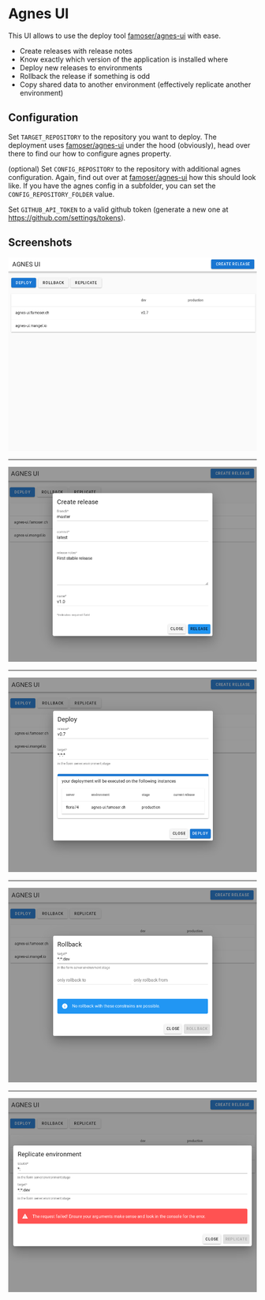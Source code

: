 # Agnes UI

This UI allows to use the deploy tool [famoser/agnes-ui](https://github.com/famoser/agnes) with ease.

- Create releases with release notes 
- Know exactly which version of the application is installed where
- Deploy new releases to environments
- Rollback the release if something is odd
- Copy shared data to another environment (effectively replicate another environment)

## Configuration

Set `TARGET_REPOSITORY` to the repository you want to deploy. 
The deployment uses [famoser/agnes-ui](https://github.com/famoser/agnes) under the hood (obviously), head over there to find our how to configure agnes property.

(optional) Set `CONFIG_REPOSITORY` to the repository with additional agnes configuration.
Again, find out over at [famoser/agnes-ui](https://github.com/famoser/agnes) how this should look like.
If you have the agnes config in a subfolder, you can set the `CONFIG_REPOSITORY_FOLDER` value.

Set `GITHUB_API_TOKEN` to a valid github token (generate a new one at https://github.com/settings/tokens).

## Screenshots

![Overview](assets/overview.png)
___
![Release](assets/release.png)
___
![Deploy](assets/deploy.png)
___
![Rollback](assets/rollback.png)
___
![Replicate](assets/replicate.png)

